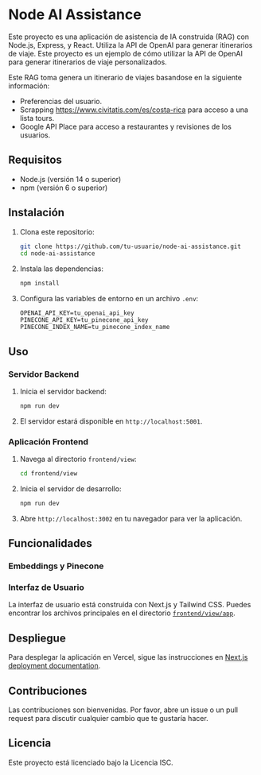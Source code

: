 # Node AI Assistance

Este proyecto es una aplicación de asistencia de IA construida (RAG) con Node.js, Express, y React. Utiliza la API de OpenAI para generar itinerarios de viaje. Este proyecto es un ejemplo de cómo utilizar la API de OpenAI para generar itinerarios de viaje personalizados.

Este RAG toma genera un itinerario de viajes basandose en la siguiente información:
 - Preferencias del usuario.
 - Scrapping https://www.civitatis.com/es/costa-rica para acceso a una lista tours.
 - Google API Place para acceso a restaurantes y revisiones de los usuarios.


## Requisitos

- Node.js (versión 14 o superior)
- npm (versión 6 o superior)

## Instalación

1. Clona este repositorio:
   ```sh
   git clone https://github.com/tu-usuario/node-ai-assistance.git
   cd node-ai-assistance
   ```

2. Instala las dependencias:
    ```bash
    npm install
    ```

3. Configura las variables de entorno en un archivo `.env`:
    ```env
    OPENAI_API_KEY=tu_openai_api_key
    PINECONE_API_KEY=tu_pinecone_api_key
    PINECONE_INDEX_NAME=tu_pinecone_index_name
    ```

## Uso

### Servidor Backend

1. Inicia el servidor backend:
    ```bash
    npm run dev
    ```

2. El servidor estará disponible en `http://localhost:5001`.

### Aplicación Frontend

1. Navega al directorio `frontend/view`:
    ```bash
    cd frontend/view
    ```

2. Inicia el servidor de desarrollo:
    ```bash
    npm run dev
    ```

3. Abre `http://localhost:3002` en tu navegador para ver la aplicación.

## Funcionalidades

### Embeddings y Pinecone

### Interfaz de Usuario

La interfaz de usuario está construida con Next.js y Tailwind CSS. Puedes encontrar los archivos principales en el directorio [`frontend/view/app`](frontend/view/app).

## Despliegue

Para desplegar la aplicación en Vercel, sigue las instrucciones en [Next.js deployment documentation](https://nextjs.org/docs/app/building-your-application/deploying).

## Contribuciones

Las contribuciones son bienvenidas. Por favor, abre un issue o un pull request para discutir cualquier cambio que te gustaría hacer.

## Licencia

Este proyecto está licenciado bajo la Licencia ISC.
